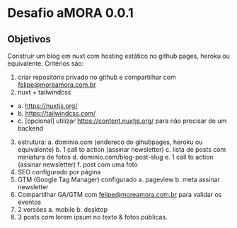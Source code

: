 # Desafio aMORA 0.0.1

## Objetivos

Construir um blog em nuxt com hosting estático no github pages, heroku ou equivalente. Critérios são:

1. criar repositório privado no github e compartilhar com felipe@moreamora.com.br
2. nuxt + tailwindcss
  - a. https://nuxtjs.org/
  - b. https://tailwindcss.com/
  - c. [opcional] utilizar https://content.nuxtjs.org/ para não precisar de um backend
3. estrutura:
  a. dominio.com (endereco do gihubpages, heroku ou equivalente)
  b. 1 call to action (assinar newsletter)
  c. lista de posts com miniatura de fotos
  d. dominio.com/blog-post-slug
  e. 1 call to action (assinar newsletter)
  f. post com uma foto
4. SEO configurado por página
5. GTM (Google Tag Manager) configurado
  a. pageview
  b. meta assinar newsletter
6. Compartilhar GA/GTM com felipe@moreamora.com.br para validar os eventos
7. 2 versões
  a. mobile
  b. desktop
8. 3 posts com lorem ipsum no texto & fotos públicas.
